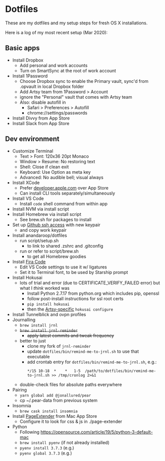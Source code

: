# Dotfiles

These are my dotfiles and my setup steps for fresh OS X installations.

Here is a log of my most recent setup (Mar 2020):

## Basic apps
- Install Dropbox
  - Add personal and work accounts
  - Turn on SmartSync at the root of work account
- Install 1Password
  - Choose Dropbox sync to enable the Primary vault, sync'd from .opvault in local Dropbox folder
  - Add Artsy team from 1Password > Account
  - ignore the "Personal" vault that comes with Artsy team
  - Also: disable autofill in
    - Safari > Preferences > Autofill
    - chrome://settings/passwords
- Install Divvy from App Store
- Install Slack from App Store

## Dev environment
- Customize Terminal
  - Text > Font: 120x36 20pt Monaco
  - Window > Resume: No restoring text
  - Shell: Close if clean exit
  - Keyboard: Use Option as meta key
  - Advanced: No audible bell; visual always
- Install XCode
  - Prefer [developer.apple.com](https://developer.apple.com/download/more/) over App Store
  - Can install CLI tools separately/simultaneously
- Install VS Code
  - Install `code` shell command from within app
- Install NVM via install script
- Install Homebrew via install script
  - See brew.sh for packages to install
- Set up [Github ssh access](https://help.github.com/en/github/authenticating-to-github/connecting-to-github-with-ssh) with new keypair
  - and copy work keypair
- Install anandaroop/dotfiles
  - run script/setup.sh
    - to link to shared .zshrc and .gitconfig
  - run or refer to script/brew.sh
    - to get all Homebrew goodies
- Install [Fira Code](https://github.com/tonsky/FiraCode)
  - Edit VS Code settings to use it w/ ligatures
  - Set it to Terminal font, to be used by Starship prompt
- Install Hokusai
  - lots of trial and error (due to CERTIFICATE_VERIFY_FAILED error) but what I _think_ worked was
    - Install Python 2.7.17 from python.org which includes pip, openssl
    - follow post-install instructions for ssl root certs
    - `pip install hokusai`
    - then the [Artsy-specific](https://github.com/artsy/README/blob/master/playbooks/hokusai.md) `hokusai configure`
- Install Tunnelblick and ovpn profiles
- Journalling
  - `brew install jrnl`
  - ~~`brew install jrnl-reminder`~~
    - ~~apply latest commits and tweak frequency~~
  - better to just
    - clone my fork of `jrnl-reminder`
    - update `dotfiles/bin/remind-me-to-jrnl.sh` to use that executable
    - add crontab entry for `dotfiles/bin/remind-me-to-jrnl.sh`, e.g.:
      ```
      */15 10-18  *    *   1-5  /path/to/dotfiles/bin/remind-me-to-jrnl.sh >> /tmp/cronlog 2>&1
      ```
  - double-check files for absolute paths everywhere
- Pairing
  - `yarn global add @jonallured/pear`
  - cp ~/.pear-data from previous system
- Insomnia
  - `brew cask install insomnia`
- Install [PageExtender](https://github.com/fphilipe/PageExtender.app) from Mac App Store
  - Configure it to look for css & js in ./page-extender
- Python
  - Following https://opensource.com/article/19/5/python-3-default-mac
  - `brew install pyenv` (if not already installed)
  - `pyenv install 3.7.3` (e.g.)
  - `pyenv global 3.7.3` (e.g.)
